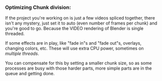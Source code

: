 ### Optimizing Chunk division:
If the project you're working on is just a few videos spliced together, there isn't any mystery, just set it to auto (even number of frames per chunk) and you're good to go. Because the VIDEO rendering of Blender is single threaded.

If some effects are in play, like "fade in"s and "fade out"s, overlays, changing colors, etc. These will use extra CPU power, sometimes on _multiple threads_.

You can compensate for this by setting a smaller chunk size, so as some processes are busy with those harder parts, more simple parts are in the queue and getting done.